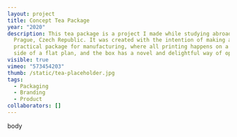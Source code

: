 ```yaml
---
layout: project
title: Concept Tea Package
year: "2020"
description: This tea package is a project I made while studying abroad in
  Prague, Czech Republic. It was created with the intention of making a
  practical package for manufacturing, where all printing happens on a single
  side of a flat plan, and the box has a novel and delightful way of opening
visible: true
vimeo: "573454203"
thumb: /static/tea-placeholder.jpg
tags:
  - Packaging
  - Branding
  - Product
collaborators: []
---
```

body